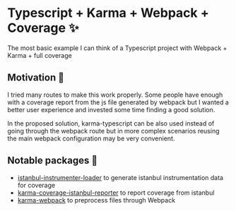 #  Typescript + Karma + Webpack + Coverage :sparkles:

The most basic example I can think of a Typescript project with Webpack + Karma + full coverage

## Motivation :muscle:

I tried many routes to make this work properly. Some people have enough with a coverage report from 
the js file generated by webpack but I wanted a better user experience and invested some time finding
a good solution.

In the proposed solution, karma-typescript can be also used instead of going through the webpack route but
in more complex scenarios reusing the main webpack configuration may be very convenient.

## Notable packages :gift:

- [istanbul-instrumenter-loader](https://github.com/webpack-contrib/istanbul-instrumenter-loader) to generate istanbul instrumentation data for coverage
- [karma-coverage-istanbul-reporter](https://github.com/mattlewis92/karma-coverage-istanbul-reporter) to report coverage from istanbul
- [karma-webpack](https://github.com/webpack-contrib/karma-webpack) to preprocess files through Webpack


